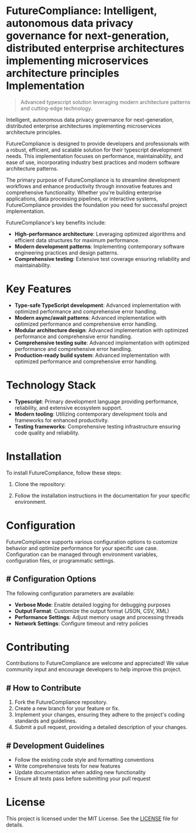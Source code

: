 <!-- fallback_FutureCompliance_20250802091753_95945 -->

# FutureCompliance: Intelligent, autonomous data privacy governance for next-generation, distributed enterprise architectures implementing microservices architecture principles Implementation
> Advanced typescript solution leveraging modern architecture patterns and cutting-edge technology.

Intelligent, autonomous data privacy governance for next-generation, distributed enterprise architectures implementing microservices architecture principles.

FutureCompliance is designed to provide developers and professionals with a robust, efficient, and scalable solution for their typescript development needs. This implementation focuses on performance, maintainability, and ease of use, incorporating industry best practices and modern software architecture patterns.

The primary purpose of FutureCompliance is to streamline development workflows and enhance productivity through innovative features and comprehensive functionality. Whether you're building enterprise applications, data processing pipelines, or interactive systems, FutureCompliance provides the foundation you need for successful project implementation.

FutureCompliance's key benefits include:

* **High-performance architecture**: Leveraging optimized algorithms and efficient data structures for maximum performance.
* **Modern development patterns**: Implementing contemporary software engineering practices and design patterns.
* **Comprehensive testing**: Extensive test coverage ensuring reliability and maintainability.

# Key Features

* **Type-safe TypeScript development**: Advanced implementation with optimized performance and comprehensive error handling.
* **Modern async/await patterns**: Advanced implementation with optimized performance and comprehensive error handling.
* **Modular architecture design**: Advanced implementation with optimized performance and comprehensive error handling.
* **Comprehensive testing suite**: Advanced implementation with optimized performance and comprehensive error handling.
* **Production-ready build system**: Advanced implementation with optimized performance and comprehensive error handling.

# Technology Stack

* **Typescript**: Primary development language providing performance, reliability, and extensive ecosystem support.
* **Modern tooling**: Utilizing contemporary development tools and frameworks for enhanced productivity.
* **Testing frameworks**: Comprehensive testing infrastructure ensuring code quality and reliability.

# Installation

To install FutureCompliance, follow these steps:

1. Clone the repository:


2. Follow the installation instructions in the documentation for your specific environment.

# Configuration

FutureCompliance supports various configuration options to customize behavior and optimize performance for your specific use case. Configuration can be managed through environment variables, configuration files, or programmatic settings.

## # Configuration Options

The following configuration parameters are available:

* **Verbose Mode**: Enable detailed logging for debugging purposes
* **Output Format**: Customize the output format (JSON, CSV, XML)
* **Performance Settings**: Adjust memory usage and processing threads
* **Network Settings**: Configure timeout and retry policies

# Contributing

Contributions to FutureCompliance are welcome and appreciated! We value community input and encourage developers to help improve this project.

## # How to Contribute

1. Fork the FutureCompliance repository.
2. Create a new branch for your feature or fix.
3. Implement your changes, ensuring they adhere to the project's coding standards and guidelines.
4. Submit a pull request, providing a detailed description of your changes.

## # Development Guidelines

* Follow the existing code style and formatting conventions
* Write comprehensive tests for new features
* Update documentation when adding new functionality
* Ensure all tests pass before submitting your pull request

# License

This project is licensed under the MIT License. See the [LICENSE](https://github.com/Muramatsuu/FutureCompliance/blob/main/LICENSE) file for details.
